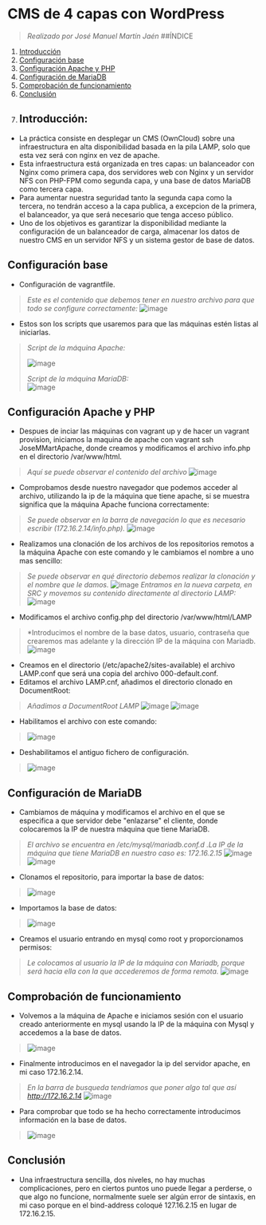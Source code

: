 
# CMS de 4 capas con WordPress
>*Realizado por José Manuel Martín Jaén*
>##ÍNDICE
  1. [Introducción](#introducción)
  2. [Configuración base](#configuración-base)
  3. [Configuración Apache y PHP](#configuración-apache-y-php)
  4. [Configuración de MariaDB](#configuración-de-mariadb)
  5. [Comprobación de funcionamiento](#comprobación-de-funcionamiento)
  6. [Conclusión](#conclusión)
  7. ## Introducción: 
+ La práctica consiste en desplegar un CMS (OwnCloud) sobre una infraestructura en alta disponibilidad basada en la pila LAMP, solo que esta vez será con nginx en vez de apache.
+ Esta infraestructura está organizada en tres capas: un balanceador con Nginx como primera capa, dos servidores web con Nginx y un servidor NFS con PHP-FPM como segunda capa, y una base de datos MariaDB como tercera capa.
+ Para aumentar nuestra seguridad tanto la segunda capa como la tercera, no tendrán acceso a la capa publica, a excepcion de la primera, el balanceador, ya que será necesario que tenga acceso público.
+ Uno de los objetivos es garantizar la disponibilidad mediante la configuración de un balanceador de carga, almacenar los datos de nuestro CMS en un servidor NFS y un sistema gestor de base de datos.
## Configuración base
+ Configuración de vagrantfile.
>*Este es el contenido que debemos tener en nuestro archivo para que todo se configure correctamente:*
>![image](https://github.com/user-attachments/assets/06686413-2842-4938-87eb-35d4ba8575b5)
+ Estos son los scripts que usaremos para que las máquinas estén listas al iniciarlas.
>*Script de la máquina Apache:*
>
>![image](https://github.com/user-attachments/assets/43cbb20a-adeb-4151-af45-66111e347153)
>
>*Script de la máquina MariaDB:*  
>![image](https://github.com/user-attachments/assets/6a4039b4-9064-471a-80f2-65ae2582f355)
## Configuración Apache y PHP
+ Despues de inciar las máquinas con vagrant up y de hacer un vagrant provision, iniciamos la maquina de apache con vagrant ssh JoseMMartApache, donde creamos y modificamos el archivo info.php en el directorio /var/www/html.
>*Aquí se puede observar el contenido del archivo*
>![image](https://github.com/jmmartinj02/Pila-LAMP/assets/146434706/0fa43350-3222-442c-8330-e6ad34c1e7f2)
+ Comprobamos desde nuestro navegador que podemos acceder al archivo, utilizando la ip de la máquina que tiene apache, si se muestra significa que la máquina Apache funciona correctamente:
>*Se puede observar en la barra de navegación lo que es necesario escribir (172.16.2.14/info.php).*
>![image](https://github.com/jmmartinj02/Pila-LAMP/assets/146434706/d821f401-558b-407e-a94a-ef583ac7bdc9)
+ Realizamos una clonación de los archivos de los repositorios remotos a la máquina Apache con este comando y le cambiamos el nombre a uno mas sencillo:
>*Se puede observar en qué directorio debemos realizar la clonación y el nombre que le damos.*
>![image](https://github.com/user-attachments/assets/8c170be3-0f18-4c22-a506-4e4189d40dba)
>*Entramos en la nueva carpeta, en SRC y movemos su contenido directamente al directorio LAMP:*
![image](https://github.com/user-attachments/assets/0dd2e190-5f3d-4df3-95e2-d9fa9e9c5b3d)
+ Modificamos el archivo config.php del directorio /var/www/html/LAMP
>*Introducimos el nombre de la base datos, usuario, contraseña que crearemos mas adelante y la dirección IP de la máquina con Mariadb.
>![image](https://github.com/user-attachments/assets/eb80d428-c609-4855-81cd-4768710e22ae)
+ Creamos en el directorio (/etc/apache2/sites-available) el archivo LAMP.conf que será una copia del archivo 000-default.conf.
+ Editamos el archivo LAMP.cnf, añadimos el directorio clonado en DocumentRoot:
>*Añadimos a DocumentRoot LAMP*
>![image](https://github.com/user-attachments/assets/1b059d47-fe3c-4362-859b-86cf2dd286b6)
>![image](https://github.com/user-attachments/assets/d615de2c-fc0d-46e2-950c-99ecf15dbfd7)
+ Habilitamos el archivo con este comando:
>![image](https://github.com/user-attachments/assets/6498833e-fd22-444b-857a-2d3ff6b57825)
+ Deshabilitamos el antiguo fichero de configuración.
>![image](https://github.com/user-attachments/assets/b9c7f273-1e04-4498-ac18-e5bb2429cd99)
## Configuración de MariaDB
+ Cambiamos de máquina y modificamos el archivo en el que se especifica a que servidor debe "enlazarse" el cliente, donde colocaremos la IP de nuestra máquina que tiene MariaDB.
>*El archivo se encuentra en /etc/mysql/mariadb.conf.d .La IP de la máquina que tiene MariaDB en nuestro caso es: 172.16.2.15*
>![image](https://github.com/jmmartinj02/Pila-LAMP/assets/146434706/a5b75ee4-e365-4beb-9bf5-a5d62069fd99)
>![image](https://github.com/jmmartinj02/Pila-LAMP/assets/146434706/c7f07ad9-e183-4d7a-8061-bc9d40f9300b)
+ Clonamos el repositorio, para importar la base de datos:
>![image](https://github.com/user-attachments/assets/6e56b027-15b8-43aa-9db9-d1e9a604f786)
+ Importamos la base de datos:
>![image](https://github.com/user-attachments/assets/bc9ca53c-3204-4a32-96ee-728693ea627c)
+ Creamos el usuario entrando en mysql como root y proporcionamos permisos:
>*Le colocamos al usuario la IP de la máquina con Mariadb, porque será hacia ella con la que accederemos de forma remota.*
>![image](https://github.com/user-attachments/assets/24066053-8661-42f5-a1d8-9fe331751f8c)
## Comprobación de funcionamiento
+ Volvemos a la máquina de Apache e iniciamos sesión con el usuario creado anteriormente en mysql usando la IP de la máquina con Mysql y accedemos a la base de datos.
>![image](https://github.com/user-attachments/assets/0b99cc7d-dfa7-4a25-a8a7-92c4e832a8d8)
+ Finalmente introducimos en el navegador la ip del servidor apache, en mi caso 172.16.2.14.
>*En la barra de busqueda tendríamos que poner algo tal que así http://172.16.2.14*
>![image](https://github.com/user-attachments/assets/8bbb833b-3c0e-48fe-bc6c-5992398dee37)
+ Para comprobar que todo se ha hecho correctamente introducimos información en la base de datos.
>![image](https://github.com/user-attachments/assets/e70a3f6f-3361-42ab-a62a-29602fb4b98b)
## Conclusión
+ Una infraestructura sencilla, dos niveles, no hay muchas complicaciones, pero en ciertos puntos uno puede llegar a perderse, o que algo no funcione, normalmente suele ser algún error de sintaxis, en mi caso porque en el bind-address coloqué 127.16.2.15 en lugar de 172.16.2.15.
